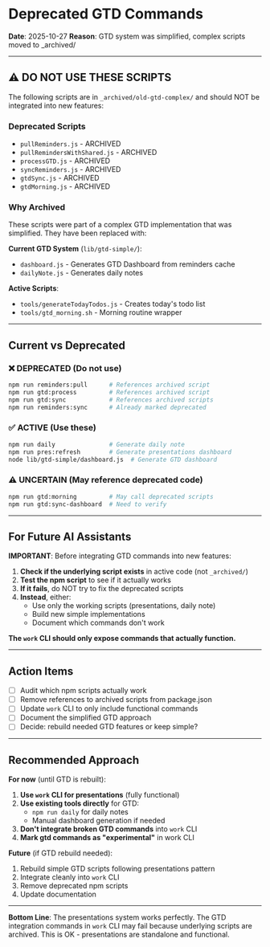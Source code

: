 # Deprecated GTD Commands

**Date**: 2025-10-27
**Reason**: GTD system was simplified, complex scripts moved to _archived/

---

## ⚠️ DO NOT USE THESE SCRIPTS

The following scripts are in `_archived/old-gtd-complex/` and should NOT be integrated into new features:

### Deprecated Scripts
- `pullReminders.js` - ARCHIVED
- `pullRemindersWithShared.js` - ARCHIVED  
- `processGTD.js` - ARCHIVED
- `syncReminders.js` - ARCHIVED
- `gtdSync.js` - ARCHIVED
- `gtdMorning.js` - ARCHIVED

### Why Archived

These scripts were part of a complex GTD implementation that was simplified. They have been replaced with:

**Current GTD System** (`lib/gtd-simple/`):
- `dashboard.js` - Generates GTD Dashboard from reminders cache
- `dailyNote.js` - Generates daily notes

**Active Scripts**:
- `tools/generateTodayTodos.js` - Creates today's todo list
- `tools/gtd_morning.sh` - Morning routine wrapper

---

## Current vs Deprecated

### ❌ DEPRECATED (Do not use)
```bash
npm run reminders:pull      # References archived script
npm run gtd:process         # References archived script  
npm run gtd:sync            # References archived scripts
npm run reminders:sync      # Already marked deprecated
```

### ✅ ACTIVE (Use these)
```bash
npm run daily               # Generate daily note
npm run pres:refresh        # Generate presentations dashboard
node lib/gtd-simple/dashboard.js  # Generate GTD dashboard
```

### ⚠️ UNCERTAIN (May reference deprecated code)
```bash
npm run gtd:morning         # May call deprecated scripts
npm run gtd:sync-dashboard  # Need to verify
```

---

## For Future AI Assistants

**IMPORTANT**: Before integrating GTD commands into new features:

1. **Check if the underlying script exists** in active code (not `_archived/`)
2. **Test the npm script** to see if it actually works
3. **If it fails**, do NOT try to fix the deprecated scripts
4. **Instead**, either:
   - Use only the working scripts (presentations, daily note)
   - Build new simple implementations
   - Document which commands don't work

**The `work` CLI should only expose commands that actually function.**

---

## Action Items

- [ ] Audit which npm scripts actually work
- [ ] Remove references to archived scripts from package.json
- [ ] Update `work` CLI to only include functional commands
- [ ] Document the simplified GTD approach
- [ ] Decide: rebuild needed GTD features or keep simple?

---

## Recommended Approach

**For now** (until GTD is rebuilt):

1. **Use `work` CLI for presentations** (fully functional)
2. **Use existing tools directly** for GTD:
   - `npm run daily` for daily notes
   - Manual dashboard generation if needed
3. **Don't integrate broken GTD commands** into `work` CLI
4. **Mark gtd commands as "experimental"** in work CLI

**Future** (if GTD rebuild needed):

1. Rebuild simple GTD scripts following presentations pattern
2. Integrate cleanly into `work` CLI
3. Remove deprecated npm scripts
4. Update documentation

---

**Bottom Line**: The presentations system works perfectly. The GTD integration commands in `work` CLI may fail because underlying scripts are archived. This is OK - presentations are standalone and functional.
